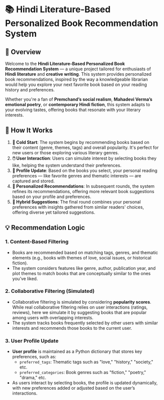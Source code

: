 # 📚 Hindi Literature-Based Personalized Book Recommendation System

## 🌟 Overview
Welcome to the **Hindi Literature-Based Personalized Book Recommendation System** — a unique project tailored for enthusiasts of **Hindi literature** and **creative writing**. This system provides personalized book recommendations, inspired by the way a knowledgeable librarian would help you explore your next favorite book based on your reading history and preferences.

Whether you're a fan of **Premchand’s social realism**, **Mahadevi Verma’s emotional poetry**, or **contemporary Hindi fiction**, this system adapts to your evolving tastes, offering books that resonate with your literary interests.

## 🧭 How It Works
1. **📖 Cold Start**: The system begins by recommending books based on their content (genre, themes, tags) and overall popularity. It's perfect for new users or those exploring various literary genres.
2. **🖱️ User Interaction**: Users can simulate interest by selecting books they like, helping the system understand their preferences.
3. **🧠 Profile Update**: Based on the books you select, your personal reading preferences — like favorite genres and thematic interests — are captured and stored.
4. **🎯 Personalized Recommendations**: In subsequent rounds, the system refines its recommendations, offering more relevant book suggestions based on your profile and preferences.
5. **🤝 Hybrid Suggestions**: The final round combines your personal preferences with insights gathered from similar readers' choices, offering diverse yet tailored suggestions.

## 💡 Recommendation Logic

### **1. Content-Based Filtering**
- Books are recommended based on matching tags, genres, and thematic elements (e.g., books with themes of love, social issues, or historical fiction).
- The system considers features like genre, author, publication year, and plot themes to match books that are conceptually similar to the ones you’ve liked.

### **2. Collaborative Filtering (Simulated)**
- Collaborative filtering is simulated by considering **popularity scores**. While real collaborative filtering relies on user interactions (ratings, reviews), here we simulate it by suggesting books that are popular among users with overlapping interests.
- The system tracks books frequently selected by other users with similar interests and recommends those books to the current user.

### **3. User Profile Update**
- **User profile** is maintained as a Python dictionary that stores key preferences, such as:
  - `preferred_tags`: Thematic tags such as "love," "history," "society," etc.
  - `preferred_categories`: Book genres such as "fiction," "poetry," "drama," etc.
- As users interact by selecting books, the profile is updated dynamically, with new preferences added or adjusted based on the user’s interactions.
